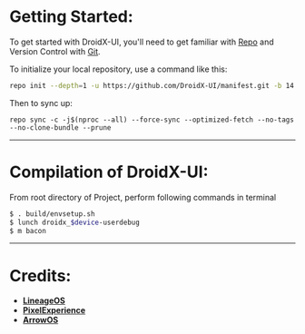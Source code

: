 Getting Started:
 ==============

To get started with DroidX-UI, you'll need to get familiar with [Repo](https://source.android.com/source/using-repo.html) and Version Control with [Git](https://source.android.com/source/version-control.html).

To initialize your local repository, use a command like this:

```bash
repo init --depth=1 -u https://github.com/DroidX-UI/manifest.git -b 14 --git-lfs
```

Then to sync up:

```
repo sync -c -j$(nproc --all) --force-sync --optimized-fetch --no-tags --no-clone-bundle --prune
```

---------------------------------------------------------------------------------------
 Compilation of DroidX-UI:
 ==================

From root directory of Project, perform following commands in terminal

```bash
$ . build/envsetup.sh
$ lunch droidx_$device-userdebug
$ m bacon
```
---------------------------------------------------------------------------------------

# Credits:

 * [**LineageOS**](https://github.com/LineageOS)
 * [**PixelExperience**](https://github.com/PixelExperience)
 * [**ArrowOS**](https://github.com/ArrowOS)

